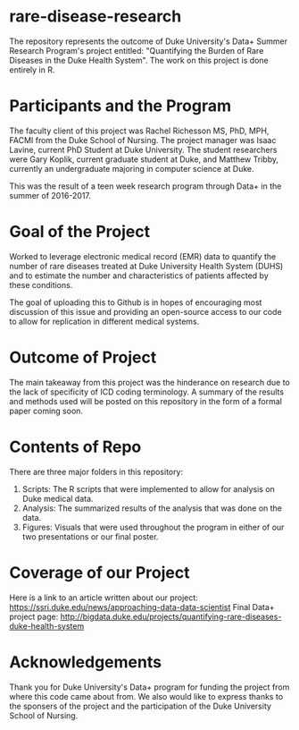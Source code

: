 # rare-disease-research
The repository represents the outcome of Duke University's Data+ Summer Research Program's project entitled: "Quantifying the Burden of Rare Diseases in the Duke Health System". The work on this project is done entirely in R. 

# Participants and the Program
The faculty client of this project was Rachel Richesson MS, PhD, MPH, FACMI from the Duke School of Nursing. The project manager was Isaac Lavine, current PhD Student at Duke University. The student researchers were Gary Koplik, current graduate student at Duke, and Matthew Tribby, currently an undergraduate majoring in computer science at Duke.

This was the result of a teen week research program through Data+ in the summer of 2016-2017. 

# Goal of the Project
Worked to leverage electronic medical record (EMR) data to quantify the number of rare diseases treated at Duke University Health System (DUHS) and to estimate the number and characteristics of patients affected by these conditions. 

The goal of uploading this to Github is in hopes of encouraging most discussion of this issue and providing an open-source access to our code to allow for replication in different medical systems. 

# Outcome of Project
The main takeaway from this project was the hinderance on research due to the lack of specificity of ICD coding terminology.
A summary of the results and methods used will be posted on this repository in the form of a formal paper coming soon. 

# Contents of Repo
There are three major folders in this repository:
1. Scripts: The R scripts that were implemented to allow for analysis on Duke medical data.
2. Analysis: The summarized results of the analysis that was done on the data.
3. Figures: Visuals that were used throughout the program in either of our two presentations or our final poster.

# Coverage of our Project
Here is a link to an article written about our project:
https://ssri.duke.edu/news/approaching-data-data-scientist
Final Data+ project page:
http://bigdata.duke.edu/projects/quantifying-rare-diseases-duke-health-system 

# Acknowledgements 
Thank you for Duke University's Data+ program for funding the project from where this code came about from. We also would like to express thanks to the sponsers of the project and the participation of the Duke University School of Nursing.  
